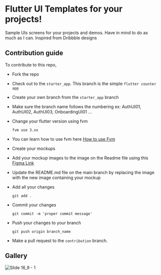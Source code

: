 # Flutter UI Templates for your projects!

Sample UIs screens for your projects and demos.
Have in mind to do as much as I can.
Inspired from Dribbble designs

## Contribution guide

To contribute to this repo,

- Fork the repo
- Check out to the `starter_app`. This branch is the simple `flutter counter app`
- Create your own branch from the `starter_app` branch
- Make sure the branch name follows the numbering ex: AuthUI01, AuthUI02, AuthUI03, OnboardingUI01 ...
- Change your flutter version using fvm

  ```
  fvm use 3.xx
  ```

- You can learn how to use fvm here [How to use Fvm](https://fvm.app/)

- Create your mockups
- Add your mockup images to the image on the Readme file using this [Figma Link](https://www.figma.com/file/axwX3ST1oPyOJPtyzq1oKR/Untitled?node-id=6%3A2)
- Update the README.md file on the main branch by replacing the image with the new image containing your mockup
- Add all your changes
  ```
  git add .
  ```
- Commit your changes

  ```
  git commit -m 'proper commit message'
  ```

- Push your changes to your branch

  ```
  git push origin branch_name
  ```

- Make a pull request to the `contribution` branch.

## Gallery

![Slide 16_9 - 1](https://user-images.githubusercontent.com/57493613/161910269-6d82861e-22c3-4dd6-80ae-9f18715a411f.png)
